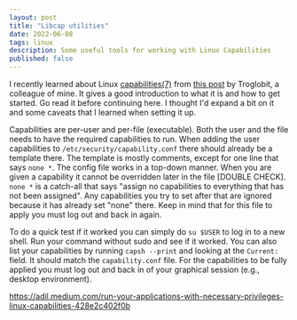 ```yaml
---
layout: post
title: "Libcap utilities"
date: 2022-06-08
tags: linux
description: Some useful tools for working with Linux Capabilities
published: false
---
```




I recently learned about Linux
[capabilities(7)](http://man7.org/linux/man-pages/man7/capabilities.7.html) from
[this post](https://troglobit.com/2016/12/11/a-life-without-sudo/) by Troglobit,
a colleague of mine. It gives a good introduction to what it is and how to get
started. Go read it before continuing here. I thought I'd expand a bit on it
and some caveats that I learned when setting it up.

Capabilities are per-user and per-file (executable). Both the user and the file
needs to have the required capabilities to run. When adding the user
capabilities to `/etc/security/capability.conf` there should already be a
template there. The template is mostly comments, except for one line that says
`none *`. The config file works in a top-down manner. When you are given a
capability it cannot be overridden later in the file [DOUBLE CHECK]. `none *` is
a catch-all that says "assign no capabilities to everything that has not been
assigned". Any capabilities you try to set after that are ignored because it has
already set "none" there. Keep in mind that for this file to apply you must log
out and back in again.

To do a quick test if it worked you can simply do `su $USER` to log in to a new
shell. Run your command without sudo and see if it worked. You can also list
your capabilities by running `capsh --print` and looking at the `Current:`
field. It should match the `capability.conf` file.  For the capabilities to be
fully applied you must log out and back in of your graphical session (e.g.,
desktop environment).


https://adil.medium.com/run-your-applications-with-necessary-privileges-linux-capabilities-428e2c402f0b


